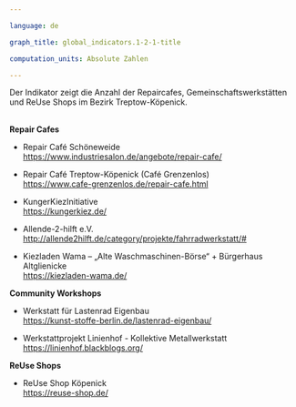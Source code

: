 ```yaml
---

language: de   

graph_title: global_indicators.1-2-1-title

computation_units: Absolute Zahlen 

---
```


Der Indikator zeigt die Anzahl der Repaircafes, Gemeinschaftswerkstätten und ReUse Shops im Bezirk Treptow-Köpenick. <br>
<br>

**Repair Cafes** <br>

- Repair Café Schöneweide <br>
<https://www.industriesalon.de/angebote/repair-cafe/>

- Repair Café Treptow-Köpenick (Café Grenzenlos) <br>
<https://www.cafe-grenzenlos.de/repair-cafe.html>

- KungerKiezInitiative <br>
<https://kungerkiez.de/>

- Allende-2-hilft e.V. <br>
<http://allende2hilft.de/category/projekte/fahrradwerkstatt/#>

- Kiezladen Wama – „Alte Waschmaschinen-Börse“ + Bürgerhaus Altglienicke <br>
<https://kiezladen-wama.de/>


**Community Workshops** <br>

- Werkstatt für Lastenrad Eigenbau <br>
<https://kunst-stoffe-berlin.de/lastenrad-eigenbau/>

- Werkstattprojekt Linienhof - Kollektive Metallwerkstatt <br>
<https://linienhof.blackblogs.org/>


**ReUse Shops** <br>

- ReUse Shop Köpenick <br>
<https://reuse-shop.de/>

